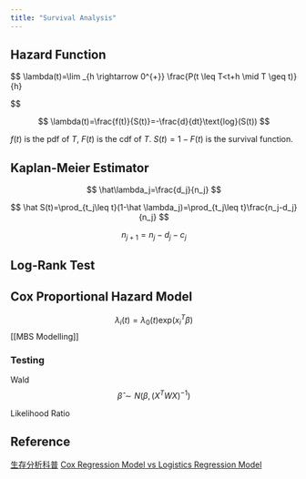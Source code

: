```yaml
---
title: "Survival Analysis"
---
```


## Hazard Function
$$
\lambda(t)=\lim _{h \rightarrow 0^{+}} \frac{P(t \leq T<t+h \mid T \geq t)}{h}

$$

$$
\lambda(t)=\frac{f(t)}{S(t)}=-\frac{d}{dt}\text{log}(S(t))
$$

$f(t)$ is the pdf of $T$, $F(t)$ is the cdf of $T$. $S(t)=1-F(t)$ is the survival function.

## Kaplan-Meier Estimator

$$
\hat\lambda_j=\frac{d_j}{n_j}
$$

$$
\hat S(t)=\prod_{t_j\leq t}(1-\hat \lambda_j)=\prod_{t_j\leq t}\frac{n_j-d_j}{n_j}
$$

$$
n_{j+1}=n_j-d_j-c_j
$$

## Log-Rank Test

## Cox Proportional Hazard Model
$$
\lambda_i(t)=\lambda_0(t)\text{exp}(x_i^T\beta)
$$
[[MBS Modelling]]

### Testing
Wald
$$
\hat\beta\sim N(\beta,(X^TWX)^{-1})
$$

Likelihood Ratio

## Reference

[生存分析科普](https://zhuanlan.zhihu.com/c_1189624821506506752)
[Cox Regression Model vs Logistics Regression Model](http://courses.washington.edu/b513/Spring%202010/Discussion/Discussion10.pdf)



